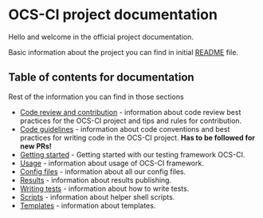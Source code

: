 # OCS-CI project documentation

Hello and welcome in the official project documentation.

Basic information about the project you can find in initial [README](../README.md) file.

## Table of contents for documentation

Rest of the information you can find in those sections

* [Code review and contribution](./code_review.md) - information about code
    review best practices for the OCS-CI project and tips and rules for
    contribution.
* [Code guidelines](./coding_guidelines.md) - information about code conventions and
    best practices for writing code in the OCS-CI project.
    **Has to be followed for new PRs!**
* [Getting started](./getting_started.md) - Getting started with our testing framework
    OCS-CI.
* [Usage](./usage.md) - information about usage of OCS-CI framework.
* [Config files](../conf/README.md) - information about all our config files.
* [Results](./results.md) - information about results publishing.
* [Writing tests](./writing_tests.md) - information about how to write tests.
* [Scripts](../scripts/README.md) - information about helper shell scripts.
* [Templates](../templates/README.md) - information about templates.
